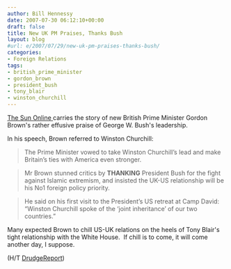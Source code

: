 ```yaml
---
author: Bill Hennessy
date: 2007-07-30 06:12:10+00:00
draft: false
title: New UK PM Praises, Thanks Bush
layout: blog
#url: e/2007/07/29/new-uk-pm-praises-thanks-bush/
categories:
- Foreign Relations
tags:
- british_prime_minister
- gordon_brown
- president_bush
- tony_blair
- winston_churchill
---
```


[The Sun Online ](https://www.thesun.co.uk/article/0,,2-2007350097,00.html)carries the story of new British Prime Minister Gordon Brown's rather effusive praise of George W. Bush's leadership.

In his speech, Brown referred to Winston Churchill:


> 

> 
> The Prime Minister vowed to take Winston Churchill’s lead and make Britain’s ties with America even stronger.
> 
> 

> 
> Mr Brown stunned critics by **THANKING** President Bush for the fight against Islamic extremism, and insisted the UK-US relationship will be his No1 foreign policy priority.
> 
> 

> 
> He said on his first visit to the President’s US retreat at Camp David: “Winston Churchill spoke of the ‘joint inheritance’ of our two countries.”
> 
> 







Many expected Brown to chill US-UK relations on the heels of Tony Blair's tight relationship with the White House.  If chill is to come, it will come another day, I suppose.




(H/T [DrudgeReport](https://www.drudgereport.com/))






> 
